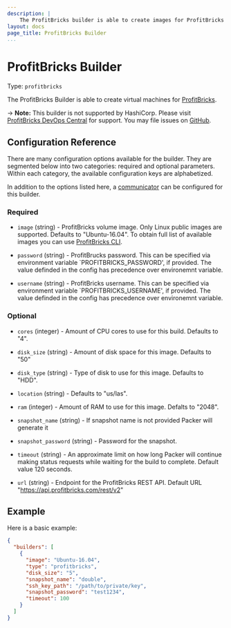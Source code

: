 ```yaml
---
description: |
    The ProfitBricks builder is able to create images for ProfitBricks cloud.
layout: docs
page_title: ProfitBricks Builder
...
```


# ProfitBricks Builder

Type: `profitbricks`

The ProfitBricks Builder is able to create virtual machines for [ProfitBricks](https://www.profitbricks.com).

-> **Note:** This builder is not supported by HashiCorp. Please visit [ProfitBricks DevOps Central](https://devops.profitbricks.com/) for support. You may file issues on [GitHub](https://github.com/profitbricks/packer-builder-profitbricks/issues).

## Configuration Reference

There are many configuration options available for the builder. They are
segmented below into two categories: required and optional parameters. Within
each category, the available configuration keys are alphabetized.

In addition to the options listed here, a
[communicator](/docs/templates/communicator.html) can be configured for this
builder.

### Required

-   `image` (string) - ProfitBricks volume image. Only Linux public images are supported. Defaults to "Ubuntu-16.04". To obtain full list of available images you can use [ProfitBricks CLI](https://github.com/profitbricks/profitbricks-cli#image). 

-   `password` (string) - ProfitBrucks password. This can be specified via environment variable `PROFITBRICKS_PASSWORD', if provided. The value definded in the config has precedence over environemnt variable.

-   `username` (string) - ProfitBricks username. This can be specified via environment variable `PROFITBRICKS_USERNAME', if provided. The value definded in the config has precedence over environemnt variable. 


### Optional

-   `cores` (integer) - Amount of CPU cores to use for this build. Defaults to "4".

-   `disk_size` (string) - Amount of disk space for this image. Defaults to "50"

-   `disk_type` (string) - Type of disk to use for this image. Defaults to "HDD".

-   `location` (string) - Defaults to "us/las".

-   `ram` (integer) - Amount of RAM to use for this image. Defalts to "2048".

-   `snapshot_name` (string) - If snapshot name is not provided Packer will generate it

-   `snapshot_password` (string) - Password for the snapshot.

-   `timeout` (string) - An approximate limit on how long Packer will continue making status requests while waiting for the build to complete. Default value 120 seconds.

-   `url` (string) - Endpoint for the ProfitBricks REST API. Default URL "https://api.profitbricks.com/rest/v2"


## Example

Here is a basic example:

```json
{
  "builders": [
    {
      "image": "Ubuntu-16.04",
      "type": "profitbricks",
      "disk_size": "5",
      "snapshot_name": "double",
      "ssh_key_path": "/path/to/private/key",
      "snapshot_password": "test1234",
      "timeout": 100
    }
  ]
}
```